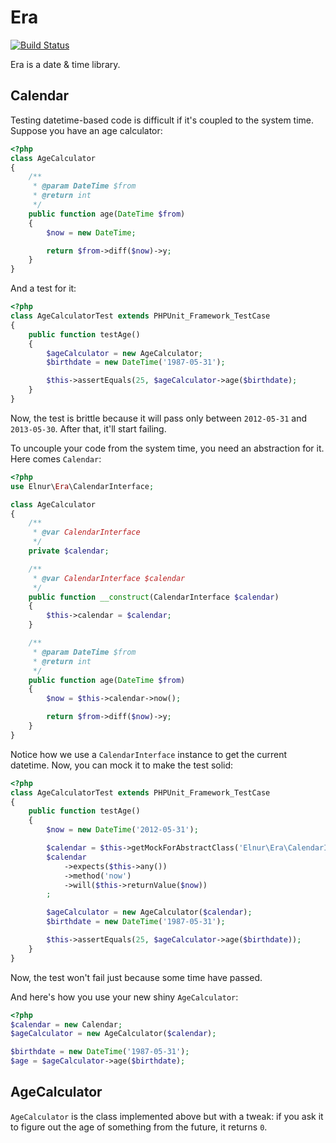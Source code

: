 Era
===

[![Build Status](https://secure.travis-ci.org/elnur/era.png)](http://travis-ci.org/elnur/era)

Era is a date & time library.

Calendar
--------

Testing datetime-based code is difficult if it's coupled to the system time. Suppose you have an age calculator:

```php
<?php
class AgeCalculator
{
    /**
     * @param DateTime $from
     * @return int
     */
    public function age(DateTime $from)
    {
        $now = new DateTime;

        return $from->diff($now)->y;
    }
}
```

And a test for it:

```php
<?php
class AgeCalculatorTest extends PHPUnit_Framework_TestCase
{
    public function testAge()
    {
        $ageCalculator = new AgeCalculator;
        $birthdate = new DateTime('1987-05-31');

        $this->assertEquals(25, $ageCalculator->age($birthdate);
    }
}
```

Now, the test is brittle because it will pass only between `2012-05-31` and `2013-05-30`. After that, it'll start
failing.

To uncouple your code from the system time, you need an abstraction for it. Here comes `Calendar`:

```php
<?php
use Elnur\Era\CalendarInterface;

class AgeCalculator
{
    /**
     * @var CalendarInterface
     */
    private $calendar;

    /**
     * @var CalendarInterface $calendar
     */
    public function __construct(CalendarInterface $calendar)
    {
        $this->calendar = $calendar;
    }

    /**
     * @param DateTime $from
     * @return int
     */
    public function age(DateTime $from)
    {
        $now = $this->calendar->now();

        return $from->diff($now)->y;
    }
}
```

Notice how we use a `CalendarInterface` instance to get the current datetime. Now, you can mock it to make the test
solid:

```php
<?php
class AgeCalculatorTest extends PHPUnit_Framework_TestCase
{
    public function testAge()
    {
        $now = new DateTime('2012-05-31');

        $calendar = $this->getMockForAbstractClass('Elnur\Era\CalendarInterface');
        $calendar
            ->expects($this->any())
            ->method('now')
            ->will($this->returnValue($now))
        ;

        $ageCalculator = new AgeCalculator($calendar);
        $birthdate = new DateTime('1987-05-31');

        $this->assertEquals(25, $ageCalculator->age($birthdate));
    }
}
```

Now, the test won't fail just because some time have passed.

And here's how you use your new shiny `AgeCalculator`:

```php
<?php
$calendar = new Calendar;
$ageCalculator = new AgeCalculator($calendar);

$birthdate = new DateTime('1987-05-31');
$age = $ageCalculator->age($birthdate);
```

AgeCalculator
-------------

`AgeCalculator` is the class implemented above but with a tweak: if you ask it to figure out the age of something from
the future, it returns `0`.
